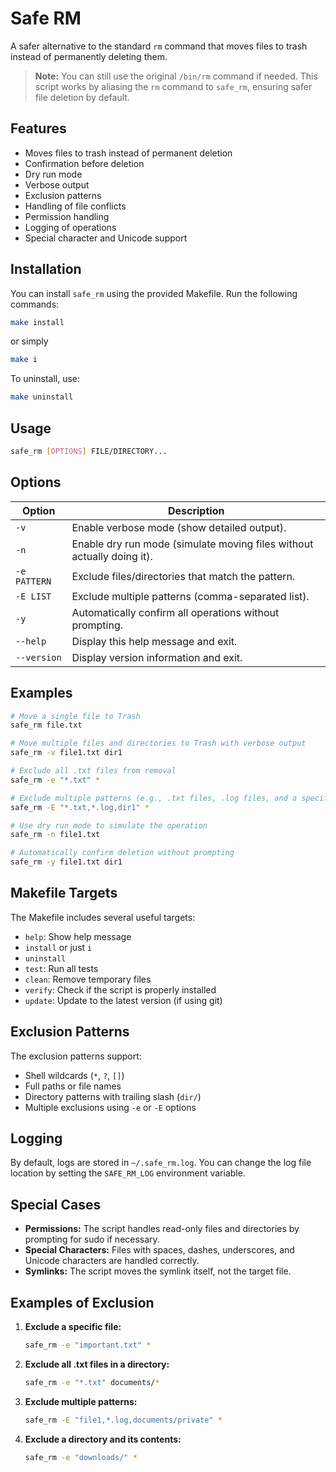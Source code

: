 # Safe RM

A safer alternative to the standard `rm` command that moves files to trash instead of permanently deleting them.

> **Note:** You can still use the original `/bin/rm` command if needed. This script works by aliasing the `rm` command to `safe_rm`, ensuring safer file deletion by default.

## Features

- Moves files to trash instead of permanent deletion
- Confirmation before deletion
- Dry run mode
- Verbose output
- Exclusion patterns
- Handling of file conflicts
- Permission handling
- Logging of operations
- Special character and Unicode support

## Installation

You can install `safe_rm` using the provided Makefile. Run the following commands:

```bash
make install
```
or simply 
```bash
make i
```

To uninstall, use:

```bash
make uninstall
```

## Usage

```bash
safe_rm [OPTIONS] FILE/DIRECTORY...
```

## Options

| Option | Description |
| ------ | ----------- |
| `-v` | Enable verbose mode (show detailed output). |
| `-n` | Enable dry run mode (simulate moving files without actually doing it). |
| `-e PATTERN` | Exclude files/directories that match the pattern. |
| `-E LIST` | Exclude multiple patterns (comma-separated list). |
| `-y` | Automatically confirm all operations without prompting. |
| `--help` | Display this help message and exit. |
| `--version` | Display version information and exit. |

## Examples

```bash
# Move a single file to Trash
safe_rm file.txt

# Move multiple files and directories to Trash with verbose output
safe_rm -v file1.txt dir1

# Exclude all .txt files from removal
safe_rm -e "*.txt" *

# Exclude multiple patterns (e.g., .txt files, .log files, and a specific directory)
safe_rm -E "*.txt,*.log,dir1" *

# Use dry run mode to simulate the operation
safe_rm -n file1.txt

# Automatically confirm deletion without prompting
safe_rm -y file1.txt dir1
```

## Makefile Targets

The Makefile includes several useful targets:

- `help`: Show help message
- `install` or just `i`
- `uninstall`
- `test`: Run all tests
- `clean`: Remove temporary files
- `verify`: Check if the script is properly installed
- `update`: Update to the latest version (if using git)

## Exclusion Patterns

The exclusion patterns support:
- Shell wildcards (`*`, `?`, `[]`)
- Full paths or file names
- Directory patterns with trailing slash (`dir/`)
- Multiple exclusions using `-e` or `-E` options

## Logging

By default, logs are stored in `~/.safe_rm.log`. You can change the log file location by setting the `SAFE_RM_LOG` environment variable.

## Special Cases

- **Permissions:** The script handles read-only files and directories by prompting for sudo if necessary.
- **Special Characters:** Files with spaces, dashes, underscores, and Unicode characters are handled correctly.
- **Symlinks:** The script moves the symlink itself, not the target file.

## Examples of Exclusion

1. **Exclude a specific file:**
   ```bash
   safe_rm -e "important.txt" *
   ```

2. **Exclude all .txt files in a directory:**
   ```bash
   safe_rm -e "*.txt" documents/*
   ```

3. **Exclude multiple patterns:**
   ```bash
   safe_rm -E "file1,*.log,documents/private" *
   ```

4. **Exclude a directory and its contents:**
   ```bash
   safe_rm -e "downloads/" *
   ```